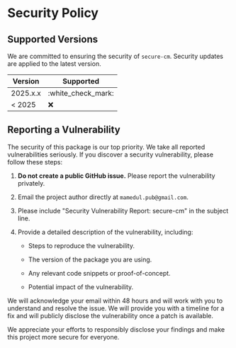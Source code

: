 # Security Policy

## Supported Versions

We are committed to ensuring the security of `secure-cm`. Security updates are applied to the latest version.

| Version | Supported |
| --- | --- |
| 2025.x.x | :white\_check\_mark: |
| < 2025 | :x: |

## Reporting a Vulnerability

The security of this package is our top priority. We take all reported vulnerabilities seriously. If you discover a security vulnerability, please follow these steps:

1.  **Do not create a public GitHub issue.** Please report the vulnerability privately.
    
2.  Email the project author directly at `mamedul.pub@gmail.com`.
    
3.  Please include "Security Vulnerability Report: secure-cm" in the subject line.
    
4.  Provide a detailed description of the vulnerability, including:
    
    *   Steps to reproduce the vulnerability.
        
    *   The version of the package you are using.
        
    *   Any relevant code snippets or proof-of-concept.
        
    *   Potential impact of the vulnerability.
        

We will acknowledge your email within 48 hours and will work with you to understand and resolve the issue. We will provide you with a timeline for a fix and will publicly disclose the vulnerability once a patch is available.

We appreciate your efforts to responsibly disclose your findings and make this project more secure for everyone.